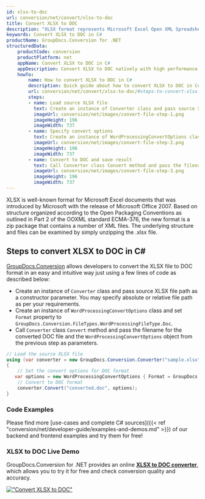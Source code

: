 ```yaml
---
id: xlsx-to-doc
url: conversion/net/convert/xlsx-to-doc
title: Convert XLSX to DOC
description: "XLSX format represents Microsoft Excel Open XML Spreadsheet with .xlsx extension. Learn how to convert XLSX to DOC file programmatically in C# language using GroupDocs.Conversion for .NET library."
keywords: Convert XLSX to DOC in C#
productName: GroupDocs.Conversion for .NET
structuredData:
    productCode: conversion
    productPlatform: net
    appName: Convert XLSX to DOC in C#
    appDescription: Convert XLSX to DOC natively with high performance using C# language and server side GroupDocs.Conversion for .NET APIs, without the use of any software like Microsoft or Open Office.
    howTo:
        name: How to convert XLSX to DOC in C# 
        description: Quick guide about how to convert XLSX to DOC in C# with high performance and accuracy.
        url: conversion/net/convert/xlsx-to-doc/#steps-to-convert-xlsx-to-doc-in-c
        steps:
        - name: Load source XLSX file 
          text: Create an instance of Converter class and pass source XLSX file path as a constructor parameter. You may specify absolute or relative file path as per your requirements. 
          imageUrl: conversion/net/images/convert-file-step-1.png
          imageHeight: 196
          imageWidth: 737
        - name: Specify convert options 
          text: Create an instance of WordProcessingConvertOptions class.
          imageUrl: conversion/net/images/convert-file-step-2.png
          imageHeight: 196
          imageWidth: 737
        - name: Convert to DOC and save result 
          text: Call Converter class Convert method and pass the filename for the converted HTML file and the WordProcessingConvertOptions object from the previous step as parameters.
          imageUrl: conversion/net/images/convert-file-step-3.png
          imageHeight: 196
          imageWidth: 737
---
```


XLSX is well-known format for Microsoft Excel documents that was introduced by Microsoft with the release of Microsoft Office 2007. Based on structure organized according to the Open Packaging Conventions as outlined in Part 2 of the OOXML standard ECMA-376, the new format is a zip package that contains a number of XML files. The underlying structure and files can be examined by simply unzipping the .xlsx file.

## Steps to convert XLSX to DOC in C#

[GroupDocs.Conversion](https://products.groupdocs.com/conversion/net) allows developers to convert the XLSX file to DOC format in an easy and intuitive way just using a few lines of code as described below:

* Create an instance of `Converter` class and pass source XLSX file path as a constructor parameter. You may specify absolute or relative file path as per your requirements. 
* Create an instance of `WordProcessingConvertOptions` class and set `Format` property to `GroupDocs.Conversion.FileTypes.WordProcessingFileType.Doc`.
* Call `Converter` class `Convert` method and pass the filename for the converted DOC file and the `WordProcessingConvertOptions` object from the previous step as parameters.

```csharp
// Load the source XLSX file
using (var converter = new GroupDocs.Conversion.Converter("sample.xlsx"))
{
    // Set the convert options for DOC format
   var options = new WordProcessingConvertOptions { Format = GroupDocs.Conversion.FileTypes.WordProcessingFileType.Doc };
    // Convert to DOC format
    converter.Convert("converted.doc", options);
}
```

### Code Examples

Please find more [use-cases and complete C# sources]({{< ref "conversion/net/developer-guide/examples-and-demos.md" >}}) of our backend and frontend examples and try them for free!

### XLSX to DOC Live Demo

GroupDocs.Conversion for .NET provides an online [**XLSX to DOC converter**](https://products.groupdocs.app/conversion/xlsx-to-doc), which allows you to try it for free and check conversion quality and accuracy.

[!["Convert XLSX to DOC"](conversion/net/images/convert-to-doc/convert-xlsx-to-doc.png)](https://products.groupdocs.app/conversion/xlsx-to-doc)